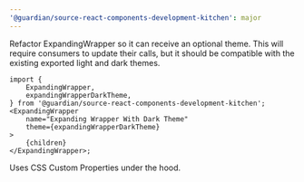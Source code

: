 ```yaml
---
'@guardian/source-react-components-development-kitchen': major
---
```


Refactor ExpandingWrapper so it can receive an optional theme. This will require
consumers to update their calls, but it should be compatible with the existing
exported light and dark themes.

```tsx
import {
	ExpandingWrapper,
	expandingWrapperDarkTheme,
} from '@guardian/source-react-components-development-kitchen';
<ExpandingWrapper
	name="Expanding Wrapper With Dark Theme"
	theme={expandingWrapperDarkTheme}
>
	{children}
</ExpandingWrapper>;
```

Uses CSS Custom Properties under the hood.
